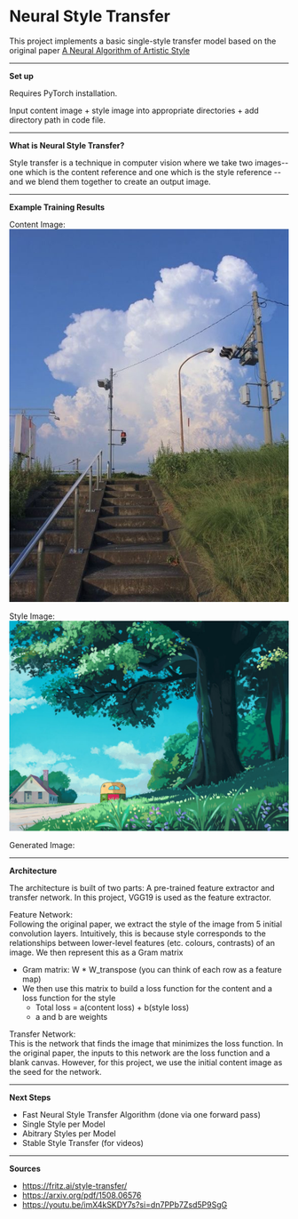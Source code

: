 # Neural Style Transfer 

This project implements a basic single-style transfer model based on the original paper [A Neural Algorithm of Artistic Style](https://arxiv.org/pdf/1508.06576)

---
**Set up**

Requires PyTorch installation.

Input content image + style image into appropriate directories + add directory path in code file.

---
**What is Neural Style Transfer?**

Style transfer is a technique in computer vision where we take two images-- one which is the content reference and one which is the style reference --and we blend them together to create an output image. 

---
**Example Training Results**

Content Image:
![alt text](content_image/stairsScenery.png)

Style Image:
![alt text](style_image/ghibliStyle.png)

Generated Image:

---
**Architecture**

The architecture is built of two parts: A pre-trained feature extractor and transfer network. In this project, VGG19 is used as the feature extractor.

Feature Network: </br>
Following the original paper, we extract the style of the image from 5 initial convolution layers. Intuitively, this is because style corresponds to the relationships between lower-level features (etc. colours, contrasts) of an image. We then represent this as a Gram matrix
- Gram matrix: W * W_transpose (you can think of each row as a feature map)
- We then use this matrix to build a loss function for the content and a loss function for the style
    - Total loss = a(content loss) + b(style loss)
    - a and b are weights

Transfer Network: </br>
This is the network that finds the image that minimizes the loss function. In the original paper, the inputs to this network are the loss function and a blank canvas. However, for this project, we use the initial content image as the seed for the network.

---
**Next Steps**
- Fast Neural Style Transfer Algorithm (done via one forward pass)
- Single Style per Model
- Abitrary Styles per Model
- Stable Style Transfer (for videos)

---
**Sources**
- https://fritz.ai/style-transfer/
- https://arxiv.org/pdf/1508.06576
- https://youtu.be/imX4kSKDY7s?si=dn7PPb7Zsd5P9SgG 

